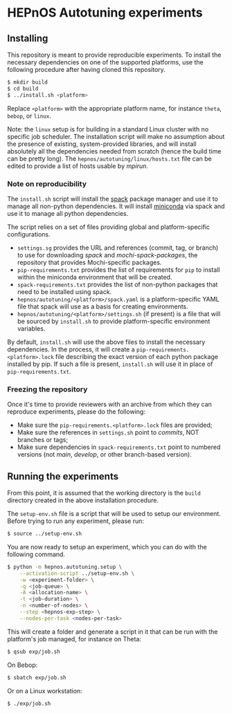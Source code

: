 # HEPnOS Autotuning experiments

## Installing

This repository is meant to provide reproducible experiments.
To install the necessary dependencies on one of the supported
platforms, use the following procedure after having cloned
this repository.

```bash
$ mkdir build
$ cd build
$ ../install.sh <platform>
```

Replace `<platform>` with the appropriate platform name, for
instance `theta`, `bebop`, or `linux`.

Note: the `linux` setup is for building in a standard Linux cluster
with no specific job scheduler. The installation script will make
no assumption about the presence of existing, system-provided libraries,
and will install absolutely all the dependencies needed from scratch
(hence the build time can be pretty long). The `hepnos/autotuning/linux/hosts.txt`
file can be edited to provide a list of hosts usable by _mpirun_.

### Note on reproducibility

The `install.sh` script will install the [spack](https://spack.readthedocs.io/)
package manager and use it to manage all non-python dependencies. It will
install [miniconda](https://docs.conda.io/en/latest/miniconda.html) via spack
and use it to manage all python dependencies.

The script relies on a set of files providing global and platform-specific
configurations.
- `settings.sg` provides the URL and references (commit, tag, or branch)
  to use for downloading _spack_ and _mochi-spack-packages_, the repository
  that provides Mochi-specific packages.
- `pip-requirements.txt` provides the list of requirements for `pip` to
  install within the miniconda environment that will be created.
- `spack-requirements.txt` provides the list of non-python packages that
  need to be installed using spack.
- `hepnos/autotuning/<platform>/spack.yaml` is a platform-specific YAML
  file that spack will use as a basis for creating environments.
- `hepnos/autotuning/<platform>/settings.sh` (if present) is a file
  that will be sourced by `install.sh` to provide platform-specific
  environment variables.

By default, `install.sh` will use the above files to install the necessary
dependencies. In the process, it will create a `pip-requirements.<platform>.lock`
file  describing the exact version of each python package installed by pip.
If such a file is present, `install.sh` will use it in place of `pip-requirements.txt`.

### Freezing the repository

Once it's time to provide reviewers with an archive from which they
can reproduce experiments, please do the following:
- Make sure the `pip-requirements.<platform>.lock` files are provided;
- Make sure the references in `settings.sh` point to _commits_, NOT branches or tags;
- Make sure dependencies in `spack-requirements.txt` point to numbered versions
  (not _main_, _develop_, or other branch-based version).

## Running the experiments

From this point, it is assumed that the working directory is the `build` directory
created in the above installation procedure.

The `setup-env.sh` file is a script that will be used to setup our environment.
Before trying to run any experiment, please run:

```bash
$ source ../setup-env.sh
```

You are now ready to setup an experiment, which you can do with the following command.

```bash
$ python -m hepnos.autotuning.setup \
    --activation-script ../setup-env.sh \
    -w <experiment-folder> \
    -q <job-queue> \
    -A <allocation-name> \
    -t <job-duration> \
    -n <number-of-nodes> \
    --step <hepnos-exp-step> \
    --nodes-per-task <nodes-per-task>
```

This will create a folder and generate a script in it that can be run with the
platform's job managed, for instance on Theta:

```bash
$ qsub exp/job.sh
```

On Bebop:

```bash
$ sbatch exp/job.sh
```

Or on a Linux workstation:

```bash
$ ./exp/job.sh
```
